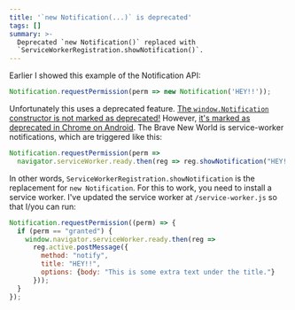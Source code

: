 ```yaml
---
title: '`new Notification(...)` is deprecated'
tags: []
summary: >-
  Deprecated `new Notification()` replaced with
  `ServiceWorkerRegistration.showNotification()`.
---
```


Earlier I showed this example of the Notification API:

```js
Notification.requestPermission(perm => new Notification('HEY!!'));
```

Unfortunately this uses a deprecated feature.
[The `window.Notification` constructor is not marked as deprecated!](https://developer.mozilla.org/en-US/docs/Web/API/notification)
However, [it's marked as deprecated in Chrome on Android](https://stackoverflow.com/questions/19474116/the-constructor-notification-is-deprecated).
The Brave New World is service-worker notifications, which are triggered like this:

```js
Notification.requestPermission(perm =>
  navigator.serviceWorker.ready.then(reg => reg.showNotification("HEY!!")));
```

In other words, `ServiceWorkerRegistration.showNotification` is the replacement for `new Notification`.
For this to work, you need to install a service worker.
I've updated the service worker at `/service-worker.js`
so that I/you can run:

```js
Notification.requestPermission((perm) => {
  if (perm == "granted") {
    window.navigator.serviceWorker.ready.then(reg =>
      reg.active.postMessage({
        method: "notify",
        title: "HEY!!",
        options: {body: "This is some extra text under the title."}
      }));
  }
});
```

